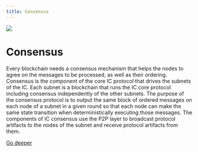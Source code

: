 ```yaml
---
title: Consensus
---
```


![](/img/how-it-works/consensus.600x300.jpg)

# Consensus

Every blockchain needs a consensus mechanism that helps the nodes to agree on the messages to be processed, as well as their ordering.
Consensus is the component of the core IC protocol that drives the subnets of the IC.
Each subnet is a blockchain that runs the IC core protocol including consensus independently of the other subnets.
The purpose of the consensus protocol is to output the same block of ordered messages on each node of a subnet in a given round so that each node can make the same state transition when deterministically executing those messages.
The components of IC consensus use the P2P layer to broadcast protocol artifacts to the nodes of the subnet and receive protocol artifacts from them.

[Go deeper](/how-it-works/consensus/)
